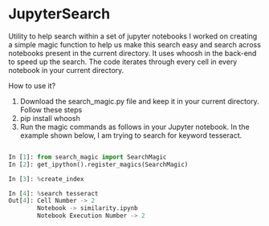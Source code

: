 # JupyterSearch
Utility to help search within a set of jupyter notebooks
I worked on creating a simple magic function to help us make this search easy and search across notebooks present in the current directory. It uses whoosh in the back-end to speed up the search. The code iterates through every cell in every notebook in your current directory. 
 
 
How to use it?
 
1. Download the search_magic.py file and keep it in your current directory. Follow these steps 
2. pip install whoosh
3. Run the magic commands as follows in your Jupyter notebook. In the example shown below, I am trying to search for keyword tesseract.

```python

In [1]: from search_magic import SearchMagic
In [2]: get_ipython().register_magics(SearchMagic)

In [3]: %create_index

In [4]: %search tesseract
Out[4]: Cell Number -> 2
        Notebook -> similarity.ipynb
        Notebook Execution Number -> 2
```
